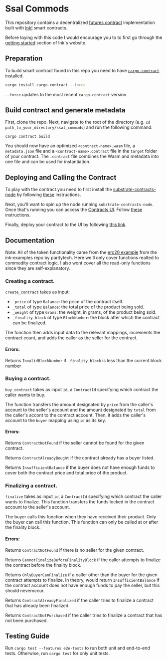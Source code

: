 # Ssal Commods
This repository contains a decentralized [futures contract](https://www.investopedia.com/terms/f/futurescontract.asp) implementation built with [Ink!](https://github.com/paritytech/ink) smart contracts.

Before toying with this code I would encourage you to to first go through the [getting started](https://use.ink/getting-started/setup) section of Ink's website.

## Preparation

To build smart contract found in this repo you need to have [`cargo-contract`](https://github.com/paritytech/cargo-contract) installed.

```sh
cargo install cargo-contract --force
```

`--force` updates to the most recent `cargo-contract` version.

## Build contract and generate metadata

First, clone the repo. Next, navigate to the root of the directory (e.g. `cd path_to_your_directory/ssal_commods`) and run the following command:

`cargo contract build`

You should now have an optimized `<contract-name>.wasm` file, a `metadata.json` file and a `<contract-name>.contract` file in the `target` folder of your contract.
The `.contract` file combines the Wasm and metadata into one file and can be used for instantiation.

## Deploying and Calling the Contract 

To play with the contract you need to first install the [substrate-contracts-node](https://github.com/paritytech/substrate-contracts-node/releases) by following [these](https://use.ink/getting-started/setup#installing-the-substrate-smart-contracts-node) instructions. 

Next, you'll want to spin up the node running `substrate-contracts-node`. Once that's running you can access the [Contracts UI](https://contracts-ui.substrate.io/). Follow [these](https://use.ink/getting-started/running-substrate) instructions.

Finally, deploy your contract to the UI by following [this link](https://use.ink/getting-started/deploy-your-contract).

## Documentation
Note: All of the token functionality came from the [erc20 example](https://github.com/paritytech/ink-examples/blob/main/erc20) from the ink-examples repo by paritytech. Here we'll only cover functions realted to commodity contract logic. I also wont cover all the read-only functions since they are self-explanatory.

### Creating a contract.
`create_contract` takes as input:
* `_price` of type `Balance`: the price of the contract itself.
* `_total` of type `Balance`: the total price of the product being sold.
* `_weight` of type `Grams`: the weight, in grams, of the product being sold.
* `_finality_block` of type `BlockNumber`: the block after which the contract can be finalized. 

The function then adds input data to the relevant mappings, increments the contract count, and adds the caller as the seller for the contract.
#### Errors: 
Returns `InvalidBlockNumber` if `_finality_block` is less than the current block number 

### Buying a contract.
`buy_contract` takes as input `id`, a `ContractId` specifying which contract the caller wants to buy. 

The function transfers the amount designated by `price` from the caller's account to the seller's account and the amount designated by `total` from the caller's accont to the contract account. Then, it adds the caller's account to the `buyer` mapping using `id` as its key. 

#### Errors:
Returns `ContractNotFound` if the seller cannot be found for the given contract.

Returns `ContractAlreadyBought` if the contract already has a buyer listed.

Returns `InsufficientBalance` if the buyer does not have enough funds to cover both the contract price and total price of the product.

### Finalizing a contract.

`finalize` takes as input `id`, a `ContractId` specifying which contract the caller wants to finalize. This function transfers the funds locked in the contract account to the seller's account. 

The buyer calls this function when they have received their product. Only the buyer can call this function. This function can only be called at or after the finality block.

#### Errors:
Returns `ContractNotFound` if there is no seller for the given contract.

Returns `CannotFinalizeBeforeFinalityBlock` if the caller attempts to finalize the contract before the finality block.

Returns `OnlyBuyerCanFinalize` if a caller other than the buyer for the given contract attempts to finalize. In theory, would return `InsufficientBalance` if the contract account does not have enough funds to pay the seller, but this should neveroccur.

Returns `ContractAlreadyFinalized` if the caller tries to finalize a contract that has already been finalized. 

Returns `ContractNotPurchased` if the caller tries to finalize a contract that has not been purchased. 

## Testing Guide
Run `cargo test --features e2e-tests` to run both unit and end-to-end tests. Otherwise, run `cargo test` for only unit tests. 
